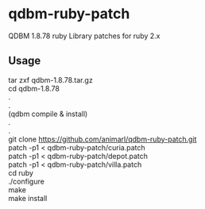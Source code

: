 # qdbm-ruby-patch
QDBM 1.8.78 ruby Library patches for ruby 2.x
  
## Usage  
  
tar zxf qdbm-1.8.78.tar.gz  
cd qdbm-1.8.78  
.  
.  
(qdbm compile & install)  
.  
.  
git clone https://github.com/animarl/qdbm-ruby-patch.git  
patch -p1 < qdbm-ruby-patch/curia.patch  
patch -p1 < qdbm-ruby-patch/depot.patch  
patch -p1 < qdbm-ruby-patch/villa.patch  
cd ruby  
./configure  
make  
make install  

